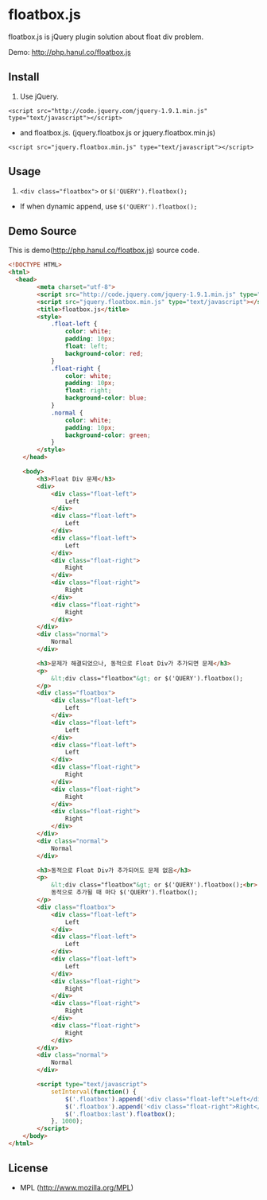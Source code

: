 floatbox.js
===========

floatbox.js is jQuery plugin solution about float div problem.

Demo: http://php.hanul.co/floatbox.js

Install
-------
1. Use jQuery.
```
<script src="http://code.jquery.com/jquery-1.9.1.min.js" type="text/javascript"></script>
```
* and floatbox.js. (jquery.floatbox.js or jquery.floatbox.min.js)
```
<script src="jquery.floatbox.min.js" type="text/javascript"></script>
```

Usage
-----
1. ```<div class="floatbox">``` or ```$('QUERY').floatbox();```
* If when dynamic append, use ```$('QUERY').floatbox();```

Demo Source
-----------
This is demo(http://php.hanul.co/floatbox.js) source code.
``` html
<!DOCTYPE HTML>
<html>
  <head>
		<meta charset="utf-8">
		<script src="http://code.jquery.com/jquery-1.9.1.min.js" type="text/javascript"></script>
		<script src="jquery.floatbox.min.js" type="text/javascript"></script>
		<title>floatbox.js</title>
		<style>
			.float-left {
				color: white;
				padding: 10px;
				float: left;
				background-color: red;
			}
			.float-right {
				color: white;
				padding: 10px;
				float: right;
				background-color: blue;
			}
			.normal {
				color: white;
				padding: 10px;
				background-color: green;
			}
		</style>
	</head>

	<body>
		<h3>Float Div 문제</h3>
		<div>
			<div class="float-left">
				Left
			</div>
			<div class="float-left">
				Left
			</div>
			<div class="float-left">
				Left
			</div>
			<div class="float-right">
				Right
			</div>
			<div class="float-right">
				Right
			</div>
			<div class="float-right">
				Right
			</div>
		</div>
		<div class="normal">
			Normal
		</div>

		<h3>문제가 해결되었으나, 동적으로 Float Div가 추가되면 문제</h3>
		<p>
			&lt;div class="floatbox"&gt; or $('QUERY').floatbox();
		</p>
		<div class="floatbox">
			<div class="float-left">
				Left
			</div>
			<div class="float-left">
				Left
			</div>
			<div class="float-left">
				Left
			</div>
			<div class="float-right">
				Right
			</div>
			<div class="float-right">
				Right
			</div>
			<div class="float-right">
				Right
			</div>
		</div>
		<div class="normal">
			Normal
		</div>

		<h3>동적으로 Float Div가 추가되어도 문제 없음</h3>
		<p>
			&lt;div class="floatbox"&gt; or $('QUERY').floatbox();<br>
			동적으로 추가될 때 마다 $('QUERY').floatbox();
		</p>
		<div class="floatbox">
			<div class="float-left">
				Left
			</div>
			<div class="float-left">
				Left
			</div>
			<div class="float-left">
				Left
			</div>
			<div class="float-right">
				Right
			</div>
			<div class="float-right">
				Right
			</div>
			<div class="float-right">
				Right
			</div>
		</div>
		<div class="normal">
			Normal
		</div>

		<script type="text/javascript">
			setInterval(function() {
				$('.floatbox').append('<div class="float-left">Left</div>');
				$('.floatbox').append('<div class="float-right">Right</div>');
				$('.floatbox:last').floatbox();
			}, 1000);
		</script>
	</body>
</html>
```

License
-------
- MPL (http://www.mozilla.org/MPL)
